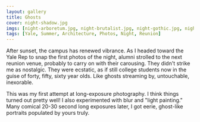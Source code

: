 ```yaml
---
layout: gallery
title: Ghosts
cover: night-shadow.jpg
imgs: [night-arboretum.jpg, night-brutalist.jpg, night-gothic.jpg, night-pillars.jpg, night-rotunda.jpg, night-statue.jpg, night-sterling.jpg, night-ghosts.jpg, night-tree.jpg, night-shadow.jpg]
tags: [Yale, Summer, Architecture, Photos, Night, Reunion]
---
```


After sunset, the campus has renewed vibrance. As I headed toward the Yale Rep to snap the first photos of the night, alumni strolled to the next reunion venue, probably to carry on with their carousing. They didn't strike me as nostalgic. They were ecstatic, as if still college students now in the guise of forty, fifty, sixty year olds. Like ghosts streaming by, untouchable, inexorable.

This was my first attempt at long-exposure photography. I think things turned out pretty well! I also experimented with blur and "light painting." Many comical 20-30 second long exposures later, I got eerie, ghost-like portraits populated by yours truly.